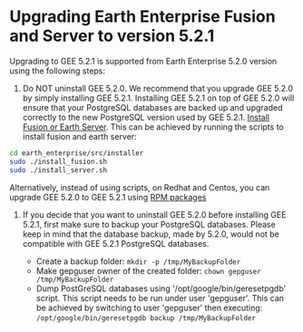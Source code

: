 # Upgrading Earth Enterprise Fusion and Server to version 5.2.1

Upgrading to GEE 5.2.1 is supported from Earth Enterprise 5.2.0 version using the following steps:

1. Do NOT uninstall GEE 5.2.0. We recommend that you upgrade GEE 5.2.0 by simply installing GEE 5.2.1. Installing GEE 5.2.1 on top of GEE 5.2.0 will ensure that your PostgreSQL databases are backed up and upgraded correctly to the new PostgreSQL version used by GEE 5.2.1. [Install Fusion or Earth Server](https://github.com/google/earthenterprise/wiki/Install-Fusion-or-Earth-Server). This can be achieved by running the scripts to install fusion and earth server:

```bash
cd earth_enterprise/src/installer
sudo ./install_fusion.sh 
sudo ./install_server.sh
```

Alternatively, instead of using scripts, on Redhat and Centos, you can upgrade GEE 5.2.0 to GEE 5.2.1 using [RPM packages](https://github.com/google/earthenterprise/blob/master/earth_enterprise/BUILD_RPMS.md)

1. If you decide that you want to uninstall GEE 5.2.0 before installing GEE 5.2.1, first make sure to backup your PostgreSQL databases. Please keep in mind that the database backup, made by 5.2.0, would not be compatible with GEE 5.2.1 PostgreSQL databases.

    * Create a backup folder: `mkdir -p /tmp/MyBackupFolder`
    * Make gepguser owner of the created folder: `chown gepguser /tmp/MyBackupFolder`
    * Dump PostGreSQL databases using '/opt/google/bin/geresetpgdb' script. This script needs to be run under user 'gepguser'. 
    This can be achieved by switching to user 'gepguser' then executing: `/opt/google/bin/geresetpgdb backup /tmp/MyBackupFolder`
